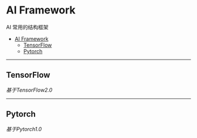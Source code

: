 # AI Framework
AI 常用的结构框架   
- [AI Framework](#ai-framework)
  - [TensorFlow](#tensorflow)
  - [Pytorch](#pytorch)

---
## TensorFlow
*基于TensorFlow2.0*




---
## Pytorch
*基于Pytorch1.0*     